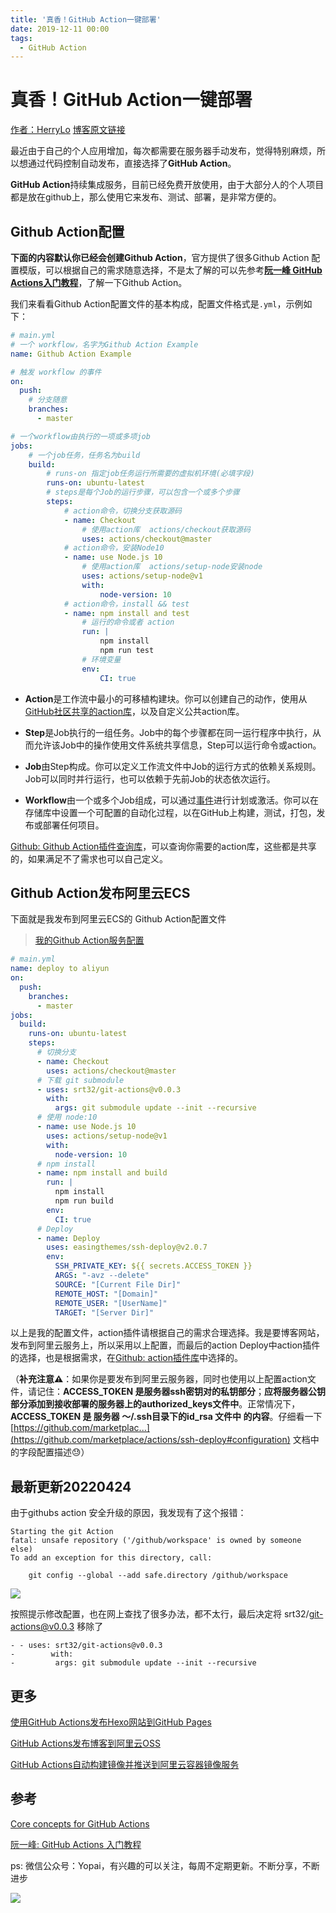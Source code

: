 ```yaml
---
title: '真香！GitHub Action一键部署'
date: 2019-12-11 00:00
tags: 
  - GitHub Action
---
```


# 真香！GitHub Action一键部署

[作者：HerryLo](https://github.com/HerryLo)
[博客原文链接](https://github.com/AttemptWeb/Record/issues/19)

最近由于自己的个人应用增加，每次都需要在服务器手动发布，觉得特别麻烦，所以想通过代码控制自动发布，直接选择了**GitHub Action**。

**GitHub Action**持续集成服务，目前已经免费开放使用，由于大部分人的个人项目都是放在github上，那么使用它来发布、测试、部署，是非常方便的。

## Github Action配置

**下面的内容默认你已经会创建Github Action**，官方提供了很多Github Action 配置模版，可以根据自己的需求随意选择，不是太了解的可以先参考[**阮一峰 GitHub Actions入门教程**](http://www.ruanyifeng.com/blog/2019/09/getting-started-with-github-actions.html)，了解一下Github Action。

我们来看看Github Action配置文件的基本构成，配置文件格式是```.yml```，示例如下：

```yml
# main.yml
# 一个 workflow，名字为Github Action Example
name: Github Action Example

# 触发 workflow 的事件
on:
  push:
    # 分支随意
    branches:
      - master

# 一个workflow由执行的一项或多项job
jobs:
    # 一个job任务，任务名为build
    build:
        # runs-on 指定job任务运行所需要的虚拟机环境(必填字段)
        runs-on: ubuntu-latest
        # steps是每个Job的运行步骤，可以包含一个或多个步骤
        steps:
            # action命令，切换分支获取源码
            - name: Checkout
                # 使用action库  actions/checkout获取源码
                uses: actions/checkout@master
            # action命令，安装Node10
            - name: use Node.js 10
                # 使用action库  actions/setup-node安装node
                uses: actions/setup-node@v1
                with:
                    node-version: 10
            # action命令，install && test
            - name: npm install and test
                # 运行的命令或者 action
                run: |
                    npm install
                    npm run test
                # 环境变量
                env:
                    CI: true
```
* **Action**是工作流中最小的可移植构建块。你可以创建自己的动作，使用从[GitHub社区共享的action库](https://github.com/marketplace?utf8=%E2%9C%93&type=actions&query=deploy)，以及自定义公共action库。

* **Step**是Job执行的一组任务。Job中的每个步骤都在同一运行程序中执行，从而允许该Job中的操作使用文件系统共享信息，Step可以运行命令或action。

* **Job**由Step构成。你可以定义工作流文件中Job的运行方式的依赖关系规则。Job可以同时并行运行，也可以依赖于先前Job的状态依次运行。

* **Workflow**由一个或多个Job组成，可以通过[事件](https://help.github.com/cn/actions/automating-your-workflow-with-github-actions/events-that-trigger-workflows)进行计划或激活。你可以在存储库中设置一个可配置的自动化过程，以在GitHub上构建，测试，打包，发布或部署任何项目。

[Github: Github Action插件查询库](https://github.com/marketplace?utf8=%E2%9C%93&type=actions&query=deploy)，可以查询你需要的action库，这些都是共享的，如果满足不了需求也可以自己定义。

## Github Action发布阿里云ECS

下面就是我发布到阿里云ECS的 Github Action配置文件

> [我的Github Action服务配置](https://github.com/HerryLo/BlogPress/blob/master/.github/workflows/main.yml)

```yml
# main.yml
name: deploy to aliyun
on:
  push:
    branches:
      - master
jobs:
  build:
    runs-on: ubuntu-latest
    steps:
      # 切换分支
      - name: Checkout
        uses: actions/checkout@master
      # 下载 git submodule
      - uses: srt32/git-actions@v0.0.3
        with:
          args: git submodule update --init --recursive
      # 使用 node:10
      - name: use Node.js 10
        uses: actions/setup-node@v1
        with:
          node-version: 10
      # npm install
      - name: npm install and build
        run: |
          npm install
          npm run build
        env:
          CI: true
      # Deploy
      - name: Deploy
        uses: easingthemes/ssh-deploy@v2.0.7
        env:
          SSH_PRIVATE_KEY: ${{ secrets.ACCESS_TOKEN }}
          ARGS: "-avz --delete"
          SOURCE: "[Current File Dir]"
          REMOTE_HOST: "[Domain]"
          REMOTE_USER: "[UserName]"
          TARGET: "[Server Dir]"
```
以上是我的配置文件，action插件请根据自己的需求合理选择。我是要博客网站，发布到阿里云服务上，所以采用以上配置，而最后的action Deploy中action插件的选择，也是根据需求，在[Github: action插件库](https://github.com/marketplace?utf8=%E2%9C%93&type=actions&query=deploy)中选择的。

（**补充注意⚠️**：如果你是要发布到阿里云服务器，同时也使用以上配置action文件，请记住：**ACCESS_TOKEN 是服务器ssh密钥对的私钥部分**；**应将服务器公钥部分添加到接收部署的服务器上的authorized_keys文件中**。正常情况下，**ACCESS_TOKEN 是 服务器 ～/.ssh目录下的id_rsa 文件中 的内容**。仔细看一下[https://github.com/marketplac...](https://github.com/marketplace/actions/ssh-deploy#configuration) 文档中的字段配置描述😓）

## 最新更新20220424
由于githubs action 安全升级的原因，我发现有了这个报错：

```
Starting the git Action
fatal: unsafe repository ('/github/workspace' is owned by someone else)
To add an exception for this directory, call:

	git config --global --add safe.directory /github/workspace
```
![](/image/ddd24.png)

按照提示修改配置，也在网上查找了很多办法，都不太行，最后决定将  srt32/git-actions@v0.0.3 移除了

```
- - uses: srt32/git-actions@v0.0.3
-        with:
-         args: git submodule update --init --recursive
```

## 更多

[使用GitHub Actions发布Hexo网站到GitHub Pages](https://juejin.im/post/5da03d5e6fb9a04e046bc3a2)

[GitHub Actions发布博客到阿里云OSS](https://juejin.im/post/5ddb2cabe51d45232250b8b3#heading-12)

[GitHub Actions自动构建镜像并推送到阿里云容器镜像服务](https://athorx.com/posts/%E8%81%8A%E6%8A%80%E6%9C%AF/20191007-%E4%BD%BF%E7%94%A8github-actions%E8%87%AA%E5%8A%A8%E6%9E%84%E5%BB%BA%E9%95%9C%E5%83%8F%E5%B9%B6%E6%8E%A8%E9%80%81%E5%88%B0%E9%98%BF%E9%87%8C%E4%BA%91%E5%AE%B9%E5%99%A8%E9%95%9C%E5%83%8F%E6%9C%8D%E5%8A%A1.html)

## 参考

[Core concepts for GitHub Actions](https://help.github.com/en/actions/automating-your-workflow-with-github-actions/core-concepts-for-github-actions)

[阮一峰: GitHub Actions 入门教程](http://www.ruanyifeng.com/blog/2019/09/getting-started-with-github-actions.html)

ps: 微信公众号：Yopai，有兴趣的可以关注，每周不定期更新。不断分享，不断进步

![](/webChat1.png)